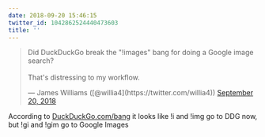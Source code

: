 ```yaml
---
date: 2018-09-20 15:46:15
twitter_id: 1042862524440473603
title: ''
---
```


<blockquote class="twitter-tweet"><p lang="en" dir="ltr">Did DuckDuckGo break the &quot;!images&quot; bang for doing a Google image search? <br><br>That&#39;s distressing to my workflow.</p>&mdash; James Williams ([@willia4](https://twitter.com/willia4)) <a href="https://twitter.com/willia4/status/1042856184448012290?ref_src=twsrc%5Etfw">September 20, 2018</a></blockquote>
<script async src="https://platform.twitter.com/widgets.js" charset="utf-8"></script>

According to [DuckDuckGo.com/bang](http://DuckDuckGo.com/bang) it looks like !i and !img go to DDG now, but !gi and !gim go to Google Images
